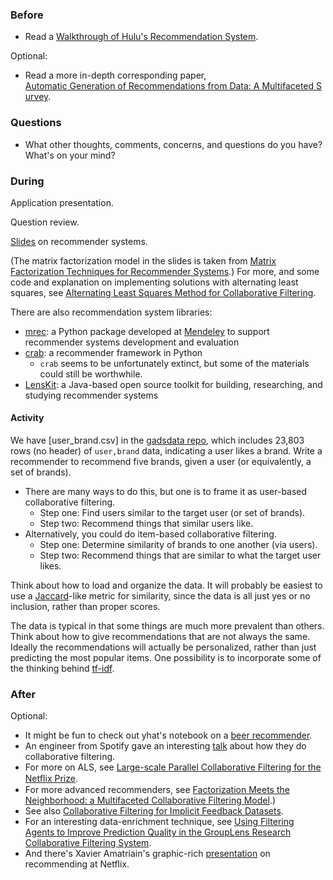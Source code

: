 ### Before

 * Read a [Walkthrough of Hulu's Recommendation System](http://tech.hulu.com/blog/2011/09/19/recommendation-system/).

Optional:

 * Read a more in-depth corresponding paper, [Automatic Generation of Recommendations from Data: A Multifaceted Survey](http://www.deakin.edu.au/sebe/it/research/docs/trc11-4.pdf).


### Questions

 * What other thoughts, comments, concerns, and questions do you have? What's on your mind?


### During

Application presentation.

Question review.

[Slides](slides.pdf) on recommender systems.

(The matrix factorization model in the slides is taken from [Matrix Factorization Techniques for Recommender Systems](http://www2.research.att.com/~volinsky/papers/ieeecomputer.pdf).) For more, and some code and explanation on implementing solutions with alternating least squares, see [Alternating Least Squares Method for Collaborative Filtering](http://bugra.github.io/work/notes/2014-04-19/alternating-least-squares-method-for-collaborative-filtering/).

There are also recommendation system libraries:

 * [mrec](http://mendeley.github.io/mrec/): a Python package developed at [Mendeley](http://www.mendeley.com/) to support recommender systems development and evaluation
 * [crab](http://muricoca.github.io/crab/): a recommender framework in Python
     * `crab` seems to be unfortunately extinct, but some of the materials could still be worthwhile.
 * [LensKit](http://lenskit.grouplens.org/): a Java-based open source toolkit for building, researching, and studying recommender systems


#### Activity

We have [user_brand.csv] in the [gadsdata repo](https://github.com/ajschumacher/gadsdata), which includes 23,803 rows (no header) of `user,brand` data, indicating a user likes a brand. Write a recommender to recommend five brands, given a user (or equivalently, a set of brands).

 * There are many ways to do this, but one is to frame it as user-based collaborative filtering.
     * Step one: Find users similar to the target user (or set of brands).
     * Step two: Recommend things that similar users like.
 * Alternatively, you could do item-based collaborative filtering.
     * Step one: Determine similarity of brands to one another (via users).
     * Step two: Recommend things that are similar to what the target user likes.

Think about how to load and organize the data. It will probably be easiest to use a [Jaccard](http://en.wikipedia.org/wiki/Jaccard_index)-like metric for similarity, since the data is all just yes or no inclusion, rather than proper scores.

The data is typical in that some things are much more prevalent than others. Think about how to give recommendations that are not always the same. Ideally the recommendations will actually be personalized, rather than just predicting the most popular items. One possibility is to incorporate some of the thinking behind [tf-idf](http://en.wikipedia.org/wiki/Tf%E2%80%93idf).


### After

Optional:

 * It might be fun to check out yhat's notebook on a [beer recommender](http://nbviewer.ipython.org/gist/glamp/20a18d52c539b87de2af).
 * An engineer from Spotify gave an interesting [talk](http://www.slideshare.net/erikbern/collaborative-filtering-at-spotify-16182818) about how they do collaborative filtering.
 * For more on ALS, see [Large-scale Parallel Collaborative Filtering for the Netﬂix Prize](http://citeseerx.ist.psu.edu/viewdoc/download?doi=10.1.1.173.2797&rep=rep1&type=pdf).
 * For more advanced recommenders, see  [Factorization Meets the Neighborhood: a Multifaceted Collaborative Filtering Model](http://public.research.att.com/~volinsky/netflix/kdd08koren.pdf).)
 * See also [Collaborative Filtering for Implicit Feedback Datasets](http://labs.yahoo.com/files/HuKorenVolinsky-ICDM08.pdf).
 * For an interesting data-enrichment technique, see [Using Filtering Agents to Improve Prediction Quality in the GroupLens Research Collaborative Filtering System](http://files.grouplens.org/papers/filterbot-CSCW98.pdf).
 * And there's Xavier Amatriain's graphic-rich [presentation](http://www.cikm2013.org/slides/xavier.pdf) on recommending at Netflix.
